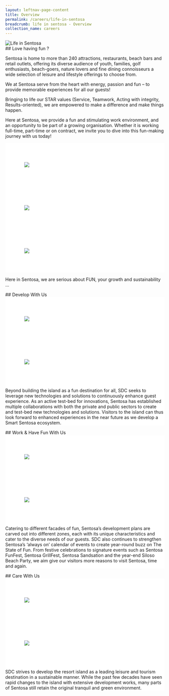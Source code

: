 ```yaml
---
layout: leftnav-page-content
title: Overview
permalink: /careers/life-in-sentosa
breadcrumb: life in sentosa - Overview
collection_name: careers
---
```

<div class="row">
  <div class="col is-12">
	<figure style="margin: 0;position: relative;">
        <img src="../images/careers/hero-banner.jpg" alt="Life in Sentosa"/>
        </figure>
  </div>
</div>
## Love having fun ?

<p>Sentosa is home to more than 240 attractions, restaurants, beach bars and retail outlets, offering its diverse audience of youth, families, golf enthusiasts, beach-goers, nature lovers and fine dining connoisseurs a wide selection of leisure and lifestyle offerings to choose from.</p>

<div class="row">
	<div class="col is-12">
	
<p>We at Sentosa serve from the heart with energy, passion and fun – to provide memorable experiences for all our guests!</p>

<p>Bringing to life our STAR values (Service, Teamwork, Acting with integrity, Results-oriented), we are empowered to make a difference and make things happen.</p>

<p>Here at Sentosa, we provide a fun and stimulating work environment, and an opportunity to be part of a growing organisation. Whether it is working full-time, part-time or on contract, we invite you to dive into this fun-making journey with us today!</p>
   </div>
</div>
 <div class="row" style="background-color: white;">
	<div class="col is-4" style="background-color: white;padding:1.5vh;">
                <figure style="margin: 0; position: relative;">
			<img class="grid-image-1" src="../images/careers/mockup1.jpg"/>
		</figure>
	</div>
<div class="col is-4" style="background-color: white;padding:1.5vh;">
                <figure style="margin: 0; position: relative;">
			<img class="grid-image-1" src="../images/careers/mockup1.jpg"/>
		</figure>
	</div>
<div class="col is-4" style="background-color: white;padding:1.5vh;">
                <figure style="margin: 0; position: relative;">
			<img class="grid-image-1" src="../images/careers/mockup1.jpg"/>
		</figure>
	</div>
</div>
<p>Here in Sentosa, we are serious about FUN, your growth and sustainability ...</p>
## Develop With Us
<div class="row" style="background-color: white;">
	<div class="col is-6" style="background-color: white;padding:1.5vh;">
                <figure style="margin: 0; position: relative;">
			<img class="grid-image-1" src="../images/careers/mockup1.jpg"/>
		</figure>
	</div>
	<div class="col is-6" style="background-color: white;padding:1.5vh;">
                <figure style="margin: 0; position: relative;">
			<img class="grid-image-1" src="../images/careers/mockup1.jpg"/>
		</figure>
	</div>
	<p>Beyond building the island as a fun destination for all, SDC seeks to leverage new technologies and solutions to continuously enhance guest experience. As an active test-bed for innovations, Sentosa has established multiple collaborations with both the private and public sectors to create and test-bed new technologies and solutions. Visitors to the island can thus look forward to enhanced experiences in the near future as we develop a Smart Sentosa ecosystem.</p>
</div>
## Work & Have Fun With Us
<div class="row" style="background-color: white;">
	<div class="col is-6" style="background-color: white;padding:1.5vh;">
                <figure style="margin: 0; position: relative;">
			<img class="grid-image-1" src="../images/careers/mockup1.jpg"/>
		</figure>
	</div>
	<div class="col is-6" style="background-color: white;padding:1.5vh;">
                <figure style="margin: 0; position: relative;">
			<img class="grid-image-1" src="../images/careers/mockup1.jpg"/>
		</figure>
	</div>
	<p>Catering to different facades of fun, Sentosa’s development plans are carved out into different zones, each with its unique characteristics and cater to the diverse needs of our guests. SDC also continues to strengthen Sentosa’s ‘always on’ calendar of events to create year-round buzz on The State of Fun. From festive celebrations to signature events such as Sentosa FunFest, Sentosa GrillFest, Sentosa Sandsation and the year-end Siloso Beach Party, we aim give our visitors more reasons to visit Sentosa, time and again.</p>
</div>
## Care With Us
<div class="row" style="background-color: white;">
	<div class="col is-6" style="background-color: white;padding:1.5vh;">
                <figure style="margin: 0; position: relative;">
			<img class="grid-image-1" src="../images/careers/mockup1.jpg"/>
		</figure>
	</div>
	<div class="col is-6" style="background-color: white;padding:1.5vh;">
                <figure style="margin: 0; position: relative;">
			<img class="grid-image-1" src="../images/careers/mockup1.jpg"/>
		</figure>
	</div>
	<p>SDC strives to develop the resort island as a leading leisure and tourism destination in a sustainable manner. While the past few decades have seen rapid changes to the island with extensive development works, many parts of Sentosa still retain the original tranquil and green environment.</p>
</div>
